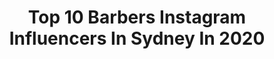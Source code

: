 ---
title: Top 10 Barbers Instagram Influencers In Sydney In 2020
description: Identify the most popular Instagram accounts on inBeat.
platform: Instagram
profiles:
  - username: "fitzyandwippa"
    fullname: >-
      Fitzy & Wippa on Nova
    location: "Australia"
    followers: 105825
    engagement: 70
    commentsToLikes: 0.039882
    avatar: "https://scontent-ams4-1.cdninstagram.com/v/t51.2885-19/s320x320/16465743_377940275932011_82292307830767616_a.jpg?_nc_ht=scontent-ams4-1.cdninstagram.com&_nc_ohc=Gfgepw66AcgAX_ws7YJ&oh=ca85064a635ee717a43f6145409966fd&oe=5EB9FC8C"
    verified: true
    hashtags: "#throwback, #bloomonstan, #bloomchallenge, #alrightalrightalright"
  - username: "chhorvy_labarbiere"
    fullname: >-
      C H H O R V Y | B A R B E R
    location: "Australia"
    followers: 11290
    engagement: 320
    commentsToLikes: 0.040194
    avatar: "https://scontent-ams4-1.cdninstagram.com/v/t51.2885-19/s320x320/83779590_1372470886256592_4965665944379588608_n.jpg?_nc_ht=scontent-ams4-1.cdninstagram.com&_nc_ohc=-d5nWdqzV9MAX8h1Wry&oh=eb34392824c83ed090661037d4713c72&oe=5EB9FFD3"
    verified: false
    hashtags: "#friends, #khmertattoo, #smile, #masque"
  - username: "farkie.02"
    fullname: >-
      Mark Fitzpatrick
    location: "Australia"
    followers: 3794
    engagement: 5530
    commentsToLikes: 0.023291
    avatar: "https://scontent-amt2-1.cdninstagram.com/v/t51.2885-19/s320x320/40582236_2657838864440619_2467282699497242624_n.jpg?_nc_ht=scontent-amt2-1.cdninstagram.com&_nc_ohc=maPxCHJxCI4AX8Ve2_M&oh=62ecb0410811ef76cdbb6668d4714161&oe=5E835C6C"
    verified: false
    hashtags: "#coba, #gaylove, #pinkhair, #gaycouple"
  - username: "kelsey_roberts"
    fullname: >-
      Kelsey-Lee Barber
    location: "Australia"
    followers: 8944
    engagement: 822
    commentsToLikes: 0.011010
    avatar: "https://scontent-lhr8-1.cdninstagram.com/v/t51.2885-19/s320x320/72201472_2388075954746710_761910589671866368_n.jpg?_nc_ht=scontent-lhr8-1.cdninstagram.com&_nc_ohc=gMojtWzIgVUAX_AdYuV&oh=be48bee6d71842b19272ff26f224396c&oe=5EB980C2"
    verified: true
    hashtags: "#photographer, #javelinthrow, #lift, #crossfit"
  - username: "chaybrows"
    fullname: >-
      Chaylene Liddell
    location: "Australia"
    followers: 15752
    engagement: 328
    commentsToLikes: 0.048135
    avatar: "https://scontent-ams4-1.cdninstagram.com/v/t51.2885-19/s320x320/47584817_552665625202388_2397206472657207296_n.jpg?_nc_ht=scontent-ams4-1.cdninstagram.com&_nc_ohc=-D7SooNq6AgAX_i0Bn3&oh=8255a2147f2d69b8c872757f8d1e0c1a&oe=5EB820E0"
    verified: false
    hashtags: "#browtherapy, #throwbackchaybrows"
  - username: "joeyscandizzo"
    fullname: >-
      J O E Y  S C A N D I Z Z O
    location: "Australia"
    followers: 104222
    engagement: 582
    commentsToLikes: 0.013542
    avatar: "https://scontent-ams4-1.cdninstagram.com/v/t51.2885-19/11820556_1624003004533204_1229063188_a.jpg?_nc_ht=scontent-ams4-1.cdninstagram.com&_nc_ohc=Mpqlh0x2AYAAX8rp7ju&oh=d56dee3ee9a5ac15c90208ac30bab53d&oe=5EB9BE8F"
    verified: true
    hashtags: "#supermodel, #actress, #australia, #dysonairwrap"
  - username: "chhorvy_labarbiere"
    fullname: >-
      C H H O R V Y | B A R B E R
    location: "Australia"
    followers: 11290
    engagement: 320
    commentsToLikes: 0.040194
    avatar: "https://scontent-ams4-1.cdninstagram.com/v/t51.2885-19/s320x320/83779590_1372470886256592_4965665944379588608_n.jpg?_nc_ht=scontent-ams4-1.cdninstagram.com&_nc_ohc=-d5nWdqzV9MAX8h1Wry&oh=eb34392824c83ed090661037d4713c72&oe=5EB9FFD3"
    verified: false
    hashtags: "#friends, #khmertattoo, #smile, #masque"
  - username: "rizgamal"
    fullname: >-
      Fariz Egia Gamal
    location: "Australia"
    followers: 12375
    engagement: 803
    commentsToLikes: 0.081881
    avatar: "https://scontent-lhr8-1.cdninstagram.com/v/t51.2885-19/s320x320/92413521_267439770932426_6594174778309869568_n.jpg?_nc_ht=scontent-lhr8-1.cdninstagram.com&_nc_ohc=9o1RhJesjkcAX-mJO-n&oh=47fdc88766c876c19deeb1cfeb6e61e9&oe=5EBBA2F2"
    verified: false
    hashtags: "#gamalgantengmaksimal, #naik14kilo, #gabut, #mullet"
  - username: "farkie.02"
    fullname: >-
      Mark Fitzpatrick
    location: "Australia"
    followers: 3794
    engagement: 5530
    commentsToLikes: 0.023291
    avatar: "https://scontent-amt2-1.cdninstagram.com/v/t51.2885-19/s320x320/40582236_2657838864440619_2467282699497242624_n.jpg?_nc_ht=scontent-amt2-1.cdninstagram.com&_nc_ohc=maPxCHJxCI4AX8Ve2_M&oh=62ecb0410811ef76cdbb6668d4714161&oe=5E835C6C"
    verified: false
    hashtags: "#coba, #gaylove, #pinkhair, #gaycouple"
  - username: "martyandmichael"
    fullname: >-
      Marty and Michael
    location: "Australia"
    followers: 1031608
    engagement: 836
    commentsToLikes: 0.013143
    avatar: "https://scontent-lhr8-1.cdninstagram.com/v/t51.2885-19/s320x320/59713168_618457945295072_394508414178295808_n.jpg?_nc_ht=scontent-lhr8-1.cdninstagram.com&_nc_ohc=Sewm3w_3i2gAX8Mson5&oh=7b481be103e284a60afe86b42861f95b&oe=5EBB6BA4"
    verified: false
    hashtags: "#onmyway, #foryoupag, #humptydumpty, #uncensoredcontent"
---